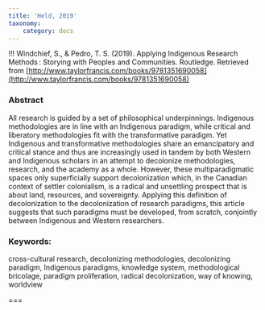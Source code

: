 ```yaml
---
title: 'Held, 2019'
taxonomy:
    category: docs
---
```


!!! Windchief, S., & Pedro, T. S. (2019). Applying Indigenous Research Methods : Storying with Peoples and Communities. Routledge. Retrieved from [http://www.taylorfrancis.com/books/9781351690058](http://www.taylorfrancis.com/books/9781351690058)

### Abstract

All research is guided by a set of philosophical underpinnings. Indigenous methodologies are in line with an Indigenous paradigm, while critical and liberatory methodologies fit with the transformative paradigm. Yet Indigenous and transformative methodologies share an emancipatory and critical stance and thus are increasingly used in tandem by both Western and Indigenous scholars in an attempt to decolonize methodologies, research, and the academy as a whole. However, these multiparadigmatic spaces only superficially support decolonization which, in the Canadian context of settler colonialism, is a radical and unsettling prospect that is about land, resources, and sovereignty. Applying this definition of decolonization to the decolonization of research paradigms, this article suggests that such paradigms must be developed, from scratch, conjointly between Indigenous and Western researchers.
### Keywords:
cross-cultural research, decolonizing methodologies, decolonizing paradigm, Indigenous paradigms, knowledge system, methodological bricolage, paradigm proliferation, radical decolonization, way of knowing, worldview

===
